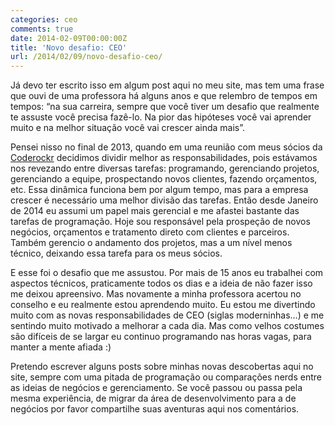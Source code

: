 ```yaml
---
categories: ceo
comments: true
date: 2014-02-09T00:00:00Z
title: 'Novo desafio: CEO'
url: /2014/02/09/novo-desafio-ceo/
---
```


Já devo ter escrito isso em algum post aqui no meu site, mas tem uma frase que ouvi de uma professora há alguns anos e que relembro de tempos em tempos: “na sua carreira, sempre que você tiver um desafio que realmente te assuste você precisa fazê-lo. Na pior das hipóteses você vai aprender muito e na melhor situação você vai crescer ainda mais”. 

Pensei nisso no final de 2013, quando em uma reunião com meus sócios da [Coderockr](http://coderockr.com) decidimos dividir melhor as responsabilidades, pois  estávamos nos revezando entre diversas tarefas: programando, gerenciando projetos, gerenciando a equipe, prospectando novos clientes, fazendo orçamentos, etc. Essa dinâmica funciona bem por algum tempo, mas para a empresa crescer é necessário uma melhor divisão das tarefas. Então desde Janeiro de 2014 eu assumi um papel mais gerencial e me afastei bastante das tarefas de programação. Hoje sou responsável pela prospeção de novos negócios, orçamentos e tratamento direto com clientes e parceiros. Também gerencio o andamento dos projetos, mas a um nível menos técnico, deixando essa tarefa para os meus sócios. 

E esse foi o desafio que me assustou. Por mais de 15 anos eu trabalhei com aspectos técnicos, praticamente todos os dias e a ideia de não fazer isso me deixou apreensivo. Mas novamente a minha professora acertou no conselho e eu realmente estou aprendendo muito. Eu estou me divertindo muito com as novas responsabilidades de  CEO (siglas moderninhas…) e me sentindo muito motivado a melhorar a cada dia. Mas como velhos costumes são difíceis de se largar eu continuo programando nas horas vagas, para manter a mente afiada :) 

Pretendo escrever alguns posts sobre minhas novas descobertas aqui no site, sempre com uma pitada de programação ou comparações nerds entre as ideias de negócios e gerenciamento.  Se você passou ou passa pela mesma experiência, de migrar da área de desenvolvimento para a de negócios por favor compartilhe suas aventuras aqui nos comentários. 